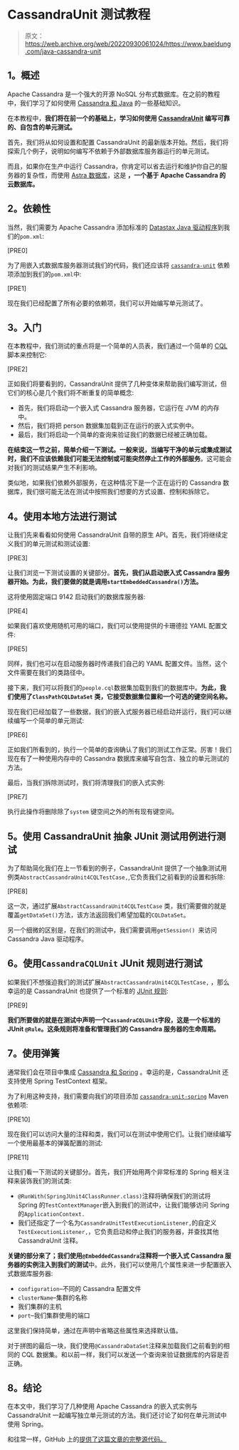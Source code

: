 # CassandraUnit 测试教程

> 原文：<https://web.archive.org/web/20220930061024/https://www.baeldung.com/java-cassandra-unit>

## **1。概述**

Apache Cassandra 是一个强大的开源 NoSQL 分布式数据库。在之前的教程中，我们学习了如何使用 [Cassandra 和 Java](/web/20220525141857/https://www.baeldung.com/cassandra-with-java) 的一些基础知识。

在本教程中，**我们将在前一个的基础上，学习如何使用 [CassandraUnit](https://web.archive.org/web/20220525141857/https://github.com/jsevellec/cassandra-unit) 编写可靠的、自包含的单元测试。**

首先，我们将从如何设置和配置 CassandraUnit 的最新版本开始。然后，我们将探索几个例子，说明如何编写不依赖于外部数据库服务器运行的单元测试。

而且，如果你在生产中运行 Cassandra，你肯定可以省去运行和维护你自己的服务器的复杂性，而使用 [Astra 数据库](/web/20220525141857/https://www.baeldung.com/datastax-post)，这是 **，一个基于 Apache Cassandra 的云数据库。**

## **2。依赖性**

当然，我们需要为 Apache Cassandra 添加标准的 [Datastax Java 驱动程序](https://web.archive.org/web/20220525141857/https://search.maven.org/classic/#search%7Cga%7C1%7Cg%3A%22com.datastax.oss%22%20AND%20a%3A%22java-driver-core%22)到我们的`pom.xml`:

[PRE0]

为了用嵌入式数据库服务器测试我们的代码，我们还应该将 [`cassandra-unit`](https://web.archive.org/web/20220525141857/https://search.maven.org/classic/#search%7Cga%7C1%7Cg%3A%22org.cassandraunit%22%20AND%20a%3A%22cassandra-unit%22) 依赖项添加到我们的`pom.xml`中:

[PRE1]

现在我们已经配置了所有必要的依赖项，我们可以开始编写单元测试了。

## **3。入门**

在本教程中，我们测试的重点将是一个简单的人员表，我们通过一个简单的 [CQL](/web/20220525141857/https://www.baeldung.com/cassandra-data-types) 脚本来控制它:

[PRE2]

正如我们将要看到的，CassandraUnit 提供了几种变体来帮助我们编写测试，但它们的核心是几个我们将不断重复的简单概念:

*   首先，我们将启动一个嵌入式 Cassandra 服务器，它运行在 JVM 的内存中。
*   然后，我们将把 person 数据集加载到正在运行的嵌入式实例中。
*   最后，我们将启动一个简单的查询来验证我们的数据已经被正确加载。

**在结束这一节之前，简单介绍一下测试。一般来说，当编写干净的单元或集成测试时，我们不应该依赖我们可能无法控制或可能突然停止工作的外部服务**。这可能会对我们的测试结果产生不利影响。

类似地，如果我们依赖外部服务，在这种情况下是一个正在运行的 Cassandra 数据库，我们很可能无法在测试中按照我们想要的方式设置、控制和拆除它。

## **4。使用本地方法进行测试**

让我们先来看看如何使用 CassandraUnit 自带的原生 API。首先，我们将继续定义我们的单元测试和测试设置:

[PRE3]

让我们浏览一下测试设置的关键部分。**首先，我们从启动嵌入式 Cassandra 服务器开始。为此，我们要做的就是调用`startEmbeddedCassandra()`方法。**

这将使用固定端口 9142 启动我们的数据库服务器:

[PRE4]

如果我们喜欢使用随机可用的端口，我们可以使用提供的卡珊德拉 YAML 配置文件:

[PRE5]

同样，我们也可以在启动服务器时传递我们自己的 YAML 配置文件。当然，这个文件需要在我们的类路径中。

接下来，我们可以将我们的`people.cql`数据集加载到我们的数据库中。**为此，我们使用了`ClassPathCQLDataSet` 类，它接受数据集位置和一个可选的键空间名称。**

现在我们已经加载了一些数据，我们的嵌入式服务器已经启动并运行，我们可以继续编写一个简单的单元测试:

[PRE6]

正如我们所看到的，执行一个简单的查询确认了我们的测试工作正常。厉害！我们现在有了一种使用内存中的 Cassandra 数据库来编写自包含、独立的单元测试的方法。

最后，当我们拆除测试时，我们将清理我们的嵌入式实例:

[PRE7]

执行此操作将删除除了`system` 键空间之外的所有现有键空间。

## **5。使用 CassandraUnit 抽象 JUnit 测试用例进行测试**

为了帮助简化我们在上一节看到的例子，CassandraUnit 提供了一个抽象测试用例类`AbstractCassandraUnit4CQLTestCase,`,它负责我们之前看到的设置和拆除:

[PRE8]

这一次，通过扩展`AbstractCassandraUnit4CQLTestCase` 类，我们需要做的就是覆盖`getDataSet()`方法，该方法返回我们希望加载的`CQLDataSet`。

另一个细微的区别是，在我们的测试中，我们需要调用`getSession() `来访问 Cassandra Java 驱动程序。

## **6。使用`CassandraCQLUnit` JUnit 规则**进行测试

如果我们不想强迫我们的测试扩展`AbstractCassandraUnit4CQLTestCase,` ，那么幸运的是 CassandraUnit 也提供了一个标准的 [JUnit 规则](/web/20220525141857/https://www.baeldung.com/junit-4-rules):

[PRE9]

**我们所要做的就是在测试中声明一个`CassandraCQLUnit`字段，这是一个标准的 JUnit `@Rule`。这条规则将准备和管理我们的 Cassandra 服务器的生命周期。**

## **7。使用弹簧**

通常我们会在项目中集成 [Cassandra 和 Spring](/web/20220525141857/https://www.baeldung.com/spring-data-cassandra-tutorial) 。幸运的是，CassandraUnit 还支持使用 Spring TestContext 框架。

为了利用这种支持，我们需要向我们的项目添加 [`cassandra-unit-spring`](https://web.archive.org/web/20220525141857/https://search.maven.org/classic/#search%7Cga%7C1%7Cg%3A%22org.cassandraunit%22%20AND%20a%3A%22cassandra-unit-spring%22) Maven 依赖项:

[PRE10]

现在我们可以访问大量的注释和类，我们可以在测试中使用它们。让我们继续编写一个使用最基本的弹簧配置的测试:

[PRE11]

让我们看一下测试的关键部分。首先，我们开始用两个非常标准的 Spring 相关注释来装饰我们的测试类:

*   `@RunWith(SpringJUnit4ClassRunner.class)`注释将确保我们的测试将 Spring 的`TestContextManager`嵌入到我们的测试中，让我们能够访问 Spring 的`ApplicationContext.`
*   我们还指定了一个名为`CassandraUnitTestExecutionListener,`的自定义`TestExecutionListener,`，它负责启动和停止我们的服务器，并查找其他 CassandraUnit 注释。

**关键的部分来了；我们使用`@EmbeddedCassandra`注释将一个嵌入式 Cassandra 服务器的实例注入到我们的测试**中。此外，我们可以使用几个属性来进一步配置嵌入式数据库服务器:

*   `configuration`–不同的 Cassandra 配置文件
*   `clusterName`–集群的名称
*   我们集群的主机
*   `port`–我们集群使用的端口

这里我们保持简单，通过在声明中省略这些属性来选择默认值。

对于拼图的最后一块，我们使用`@CassandraDataSet`注释来加载我们之前看到的相同的 CQL 数据集。和以前一样，我们可以发送一个查询来验证数据库的内容是否正确。

## **8。结论**

在本文中，我们学习了几种使用 Apache Cassandra 的嵌入式实例与 CassandraUnit 一起编写独立单元测试的方法。我们还讨论了如何在单元测试中使用 Spring。

和往常一样，GitHub 上的[提供了这篇文章的完整源代码。](https://web.archive.org/web/20220525141857/https://github.com/Baeldung/datastax-cassandra/tree/main/cassandra-unit)